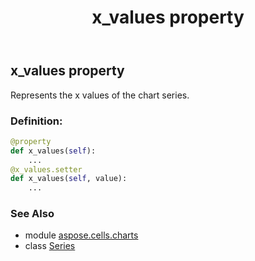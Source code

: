﻿---
title: x_values property
second_title: Aspose.Cells for Python via .NET API References
description: 
type: docs
weight: 530
url: /aspose.cells.charts/series/x_values/
is_root: false
---

## x_values property


Represents the x values of the chart series.
### Definition:
```python
@property
def x_values(self):
    ...
@x_values.setter
def x_values(self, value):
    ...
```

### See Also
* module [aspose.cells.charts](../../)
* class [Series](/cells/python-net/aspose.cells.charts/series)
